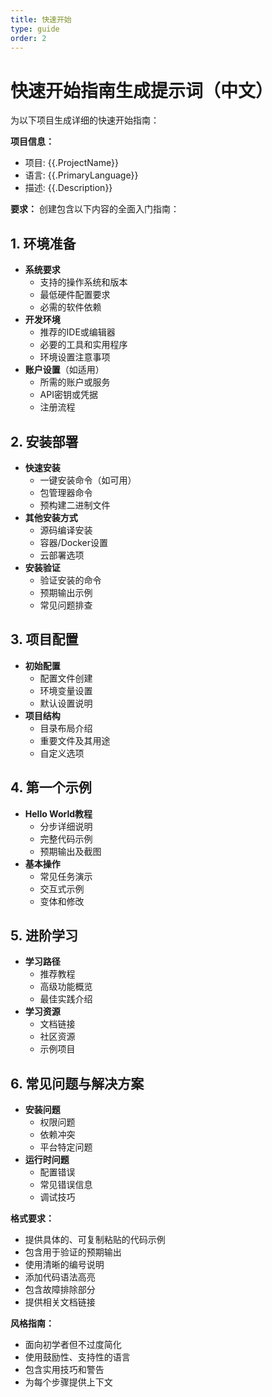 ```yaml
---
title: 快速开始
type: guide
order: 2
---
```


# 快速开始指南生成提示词（中文）

为以下项目生成详细的快速开始指南：

**项目信息：**
- 项目: {{.ProjectName}}
- 语言: {{.PrimaryLanguage}}
- 描述: {{.Description}}

**要求：**
创建包含以下内容的全面入门指南：

## 1. 环境准备
- **系统要求**
  - 支持的操作系统和版本
  - 最低硬件配置要求
  - 必需的软件依赖
- **开发环境**
  - 推荐的IDE或编辑器
  - 必要的工具和实用程序
  - 环境设置注意事项
- **账户设置**（如适用）
  - 所需的账户或服务
  - API密钥或凭据
  - 注册流程

## 2. 安装部署
- **快速安装**
  - 一键安装命令（如可用）
  - 包管理器命令
  - 预构建二进制文件
- **其他安装方式**
  - 源码编译安装
  - 容器/Docker设置
  - 云部署选项
- **安装验证**
  - 验证安装的命令
  - 预期输出示例
  - 常见问题排查

## 3. 项目配置
- **初始配置**
  - 配置文件创建
  - 环境变量设置
  - 默认设置说明
- **项目结构**
  - 目录布局介绍
  - 重要文件及其用途
  - 自定义选项

## 4. 第一个示例
- **Hello World教程**
  - 分步详细说明
  - 完整代码示例
  - 预期输出及截图
- **基本操作**
  - 常见任务演示
  - 交互式示例
  - 变体和修改

## 5. 进阶学习
- **学习路径**
  - 推荐教程
  - 高级功能概览
  - 最佳实践介绍
- **学习资源**
  - 文档链接
  - 社区资源
  - 示例项目

## 6. 常见问题与解决方案
- **安装问题**
  - 权限问题
  - 依赖冲突
  - 平台特定问题
- **运行时问题**
  - 配置错误
  - 常见错误信息
  - 调试技巧

**格式要求：**
- 提供具体的、可复制粘贴的代码示例
- 包含用于验证的预期输出
- 使用清晰的编号说明
- 添加代码语法高亮
- 包含故障排除部分
- 提供相关文档链接

**风格指南：**
- 面向初学者但不过度简化
- 使用鼓励性、支持性的语言
- 包含实用技巧和警告
- 为每个步骤提供上下文
